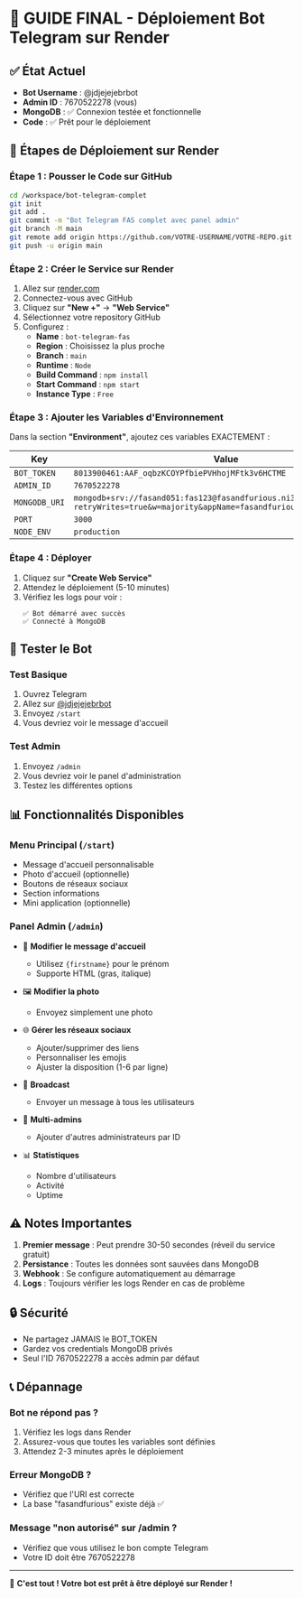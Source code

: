 # 🚀 GUIDE FINAL - Déploiement Bot Telegram sur Render

## ✅ État Actuel

- **Bot Username** : @jdjejejebrbot
- **Admin ID** : 7670522278 (vous)
- **MongoDB** : ✅ Connexion testée et fonctionnelle
- **Code** : ✅ Prêt pour le déploiement

## 📝 Étapes de Déploiement sur Render

### Étape 1 : Pousser le Code sur GitHub

```bash
cd /workspace/bot-telegram-complet
git init
git add .
git commit -m "Bot Telegram FAS complet avec panel admin"
git branch -M main
git remote add origin https://github.com/VOTRE-USERNAME/VOTRE-REPO.git
git push -u origin main
```

### Étape 2 : Créer le Service sur Render

1. Allez sur [render.com](https://render.com)
2. Connectez-vous avec GitHub
3. Cliquez sur **"New +"** → **"Web Service"**
4. Sélectionnez votre repository GitHub
5. Configurez :
   - **Name** : `bot-telegram-fas`
   - **Region** : Choisissez la plus proche
   - **Branch** : `main`
   - **Runtime** : `Node`
   - **Build Command** : `npm install`
   - **Start Command** : `npm start`
   - **Instance Type** : `Free`

### Étape 3 : Ajouter les Variables d'Environnement

Dans la section **"Environment"**, ajoutez ces variables EXACTEMENT :

| Key | Value |
|-----|-------|
| `BOT_TOKEN` | `8013900461:AAF_oqbzKCOYPfbiePVHhojMFtk3v6HCTME` |
| `ADMIN_ID` | `7670522278` |
| `MONGODB_URI` | `mongodb+srv://fasand051:fas123@fasandfurious.ni31xay.mongodb.net/?retryWrites=true&w=majority&appName=fasandfurious` |
| `PORT` | `3000` |
| `NODE_ENV` | `production` |

### Étape 4 : Déployer

1. Cliquez sur **"Create Web Service"**
2. Attendez le déploiement (5-10 minutes)
3. Vérifiez les logs pour voir :
   ```
   ✅ Bot démarré avec succès
   ✅ Connecté à MongoDB
   ```

## 🧪 Tester le Bot

### Test Basique
1. Ouvrez Telegram
2. Allez sur [@jdjejejebrbot](https://t.me/jdjejejebrbot)
3. Envoyez `/start`
4. Vous devriez voir le message d'accueil

### Test Admin
1. Envoyez `/admin`
2. Vous devriez voir le panel d'administration
3. Testez les différentes options

## 📊 Fonctionnalités Disponibles

### Menu Principal (`/start`)
- Message d'accueil personnalisable
- Photo d'accueil (optionnelle)
- Boutons de réseaux sociaux
- Section informations
- Mini application (optionnelle)

### Panel Admin (`/admin`)
- 📝 **Modifier le message d'accueil**
  - Utilisez `{firstname}` pour le prénom
  - Supporte HTML (gras, italique)
  
- 🖼️ **Modifier la photo**
  - Envoyez simplement une photo
  
- 🌐 **Gérer les réseaux sociaux**
  - Ajouter/supprimer des liens
  - Personnaliser les emojis
  - Ajuster la disposition (1-6 par ligne)
  
- 📢 **Broadcast**
  - Envoyer un message à tous les utilisateurs
  
- 👥 **Multi-admins**
  - Ajouter d'autres administrateurs par ID
  
- 📊 **Statistiques**
  - Nombre d'utilisateurs
  - Activité
  - Uptime

## ⚠️ Notes Importantes

1. **Premier message** : Peut prendre 30-50 secondes (réveil du service gratuit)
2. **Persistance** : Toutes les données sont sauvées dans MongoDB
3. **Webhook** : Se configure automatiquement au démarrage
4. **Logs** : Toujours vérifier les logs Render en cas de problème

## 🔒 Sécurité

- Ne partagez JAMAIS le BOT_TOKEN
- Gardez vos credentials MongoDB privés
- Seul l'ID 7670522278 a accès admin par défaut

## 📞 Dépannage

### Bot ne répond pas ?
1. Vérifiez les logs dans Render
2. Assurez-vous que toutes les variables sont définies
3. Attendez 2-3 minutes après le déploiement

### Erreur MongoDB ?
- Vérifiez que l'URI est correcte
- La base "fasandfurious" existe déjà ✅

### Message "non autorisé" sur /admin ?
- Vérifiez que vous utilisez le bon compte Telegram
- Votre ID doit être 7670522278

---

🎉 **C'est tout ! Votre bot est prêt à être déployé sur Render !**